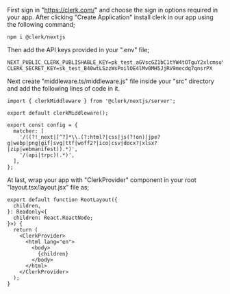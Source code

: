First sign in "https://clerk.com/" and choose the sign in options required in your app. After clicking "Create Application" install clerk in our app using the following command;

```
npm i @clerk/nextjs
```

Then add the API keys provided in your ".env" file;

```
NEXT_PUBLIC_CLERK_PUBLISHABLE_KEY=pk_test_aGVscGZ1bC1tYW4tOTguY2xlcmsuYWNjb3VudHMuZGV2JA
CLERK_SECRET_KEY=sk_test_B40wtLSzzWsPoilOE4lMv0MH5JjRV9mecdq7qnsrPX
```

Next create "middleware.ts/middleware.js" file inside your "src" directory and add the following lines of code in it.

```
import { clerkMiddleware } from '@clerk/nextjs/server';

export default clerkMiddleware();

export const config = {
  matcher: [
    '/((?!_next|[^?]*\\.(?:html?|css|js(?!on)|jpe?g|webp|png|gif|svg|ttf|woff2?|ico|csv|docx?|xlsx?|zip|webmanifest)).*)',
    '/(api|trpc)(.*)',
  ],
};
```

At last, wrap your app with "ClerkProvider" component in your root "layout.tsx/layout.jsx" file as;

```
export default function RootLayout({
  children,
}: Readonly<{
  children: React.ReactNode;
}>) {
  return (
    <ClerkProvider>
      <html lang="en">
        <body>
          {children}
        </body>
      </html>
    </ClerkProvider>
  );
}
```
